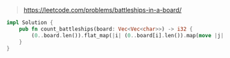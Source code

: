 > https://leetcode.com/problems/battleships-in-a-board/

``` rust
impl Solution {
    pub fn count_battleships(board: Vec<Vec<char>>) -> i32 {
        (0..board.len()).flat_map(|i| (0..board[i].len()).map(move |j| (i, j))).filter(|&(i, j)| board[i][j] == 'X' && (i + 1 >= board.len() || board[i+1][j] == '.') && (j + 1 >= board[i].len() || board[i][j+1] == '.')).count() as i32
    }
}
```